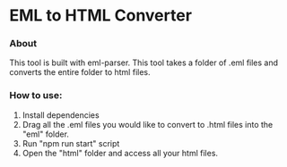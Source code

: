 # EML to HTML Converter

### About
This tool is built with eml-parser.
This tool takes a folder of .eml files and converts the entire folder to html files.

### How to use:
1. Install dependencies
2. Drag all the .eml files you would like to convert to .html files into the "eml" folder.
3. Run "npm run start" script
4. Open the "html" folder and access all your html files.